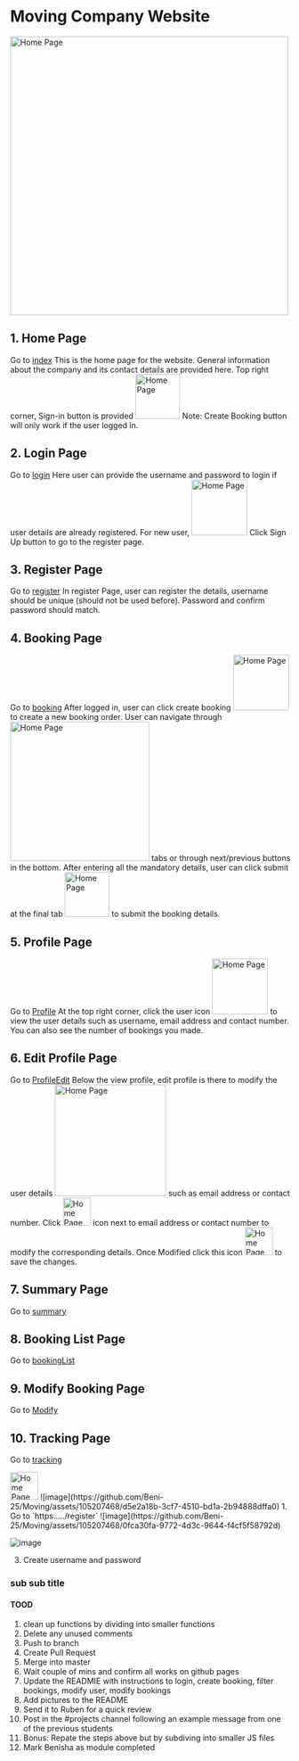 # Moving Company Website
<img src="https://github.com/Beni-25/Moving/assets/105207468/d5e2a18b-3cf7-4510-bd1a-2b94888dffa0" alt="Home Page" width="500"/>

## 1. Home Page
Go to [index](https://beni-25.github.io/Moving/)
This is the home page for the website. General information about the company and its contact details are provided here.
Top right corner, Sign-in button is provided <img src="https://github.com/Beni-25/Moving/assets/105207468/0fca30fa-9772-4d3c-9644-f4cf5f58792d" alt="Home Page" width="80"/>
Note: Create Booking button will only work if the user logged in.

## 2. Login Page
Go to [login](https://beni-25.github.io/Moving/login.html)
Here user can provide the username and password to login if user details are already registered. For new user, <img src="https://github.com/Beni-25/Moving/assets/105207468/12e28244-7629-4bb6-a8f2-1fd9a910fef8" alt="Home Page" width="100"/> Click Sign Up button to go to the register page.

## 3. Register Page
Go to [register](https://beni-25.github.io/Moving/register.html)
In register Page, user can register the details, username should be unique (should not be used before). Password and confirm password should match. 

## 4. Booking Page
Go to [booking](https://beni-25.github.io/Moving/booking.html)
After logged in, user can click create booking <img src="https://github.com/Beni-25/Moving/assets/105207468/2f78b139-0523-413b-8d80-470f73aef042" alt="Home Page" width="100"/> to create a new booking order. User can navigate through <img src="https://github.com/Beni-25/Moving/assets/105207468/dd387dff-0d33-4c6e-b5e4-a1f1ca714f28" alt="Home Page" width="250"/> tabs or through next/previous buttons in the bottom. After entering all the mandatory details, user can click submit at the final tab <img src="https://github.com/Beni-25/Moving/assets/105207468/8cb3b96e-6e57-4404-abf5-5229a0a15bf2" alt="Home Page" width="80"/> to submit the booking details. 

## 5. Profile Page
Go to [Profile](https://beni-25.github.io/profile.html)
At the top right corner, click the user icon <img src="https://github.com/Beni-25/Moving/assets/105207468/331521d1-fbac-4965-91f5-4de0aa68db0f" alt="Home Page" width="100"/> to view the user details such as username, email address and contact number. You can also see the number of bookings you made.

## 6. Edit Profile Page
Go to [ProfileEdit](https://beni-25.github.io/profileEdit.html)
Below the view profile, edit profile is there to modify the user details <img src="https://github.com/Beni-25/Moving/assets/105207468/4e930e97-1dae-4a04-9864-2846e7ae1215" alt="Home Page" width="200"/> such as email address or contact number. Click <img src="https://github.com/Beni-25/Moving/assets/105207468/6969f203-ebd7-401b-b935-7d627af0e25f" alt="Home Page" width="50"/>
icon next to  email address or contact number to modify the corresponding details. Once Modified click this icon <img src="https://github.com/Beni-25/Moving/assets/105207468/1de04c2a-d1e0-4297-a254-4f7a4d4728f2" alt="Home Page" width="50"/> to save the changes.

## 7. Summary Page
Go to [summary](https://beni-25.github.io/Moving/summary.html)

## 8. Booking List Page
Go to [bookingList](https://beni-25.github.io/Moving/bookingList.html)

## 9. Modify Booking Page
Go to [Modify](https://beni-25.github.io/Moving/modify.html)

## 10. Tracking Page
Go to [tracking](https://beni-25.github.io/Moving/tracking.html)

<img src="https://github.com/Beni-25/Moving/assets/105207468/1de04c2a-d1e0-4297-a254-4f7a4d4728f2" alt="Home Page" width="50"/>
![image](https://github.com/Beni-25/Moving/assets/105207468/d5e2a18b-3cf7-4510-bd1a-2b94888dffa0)
1. Go to `https...../register`
![image](https://github.com/Beni-25/Moving/assets/105207468/0fca30fa-9772-4d3c-9644-f4cf5f58792d)

![image](https://github.com/Beni-25/Moving/assets/105207468/4e930e97-1dae-4a04-9864-2846e7ae1215)







3. Create username and password
  

### sub sub title

#### TOOD

1. clean up functions by dividing into smaller functions
2. Delete any unused comments
3. Push to branch
4. Create Pull Request
5. Merge into master
6. Wait couple of mins and confirm all works on github pages
7. Update the READMIE with instructions to login, create booking, filter bookings, modify user, modify bookings
8. Add pictures to the README
9. Send it to Ruben for a quick review
10. Post in the #projects channel following an example message from one of the previous students
11. Bonus: Repate the steps above but by subdiving into smaller JS files
12. Mark Benisha as module completed

